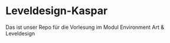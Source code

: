 # Leveldesign-Kaspar
Das ist unser Repo für die Vorlesung im Modul Environment Art &amp; Leveldesign
